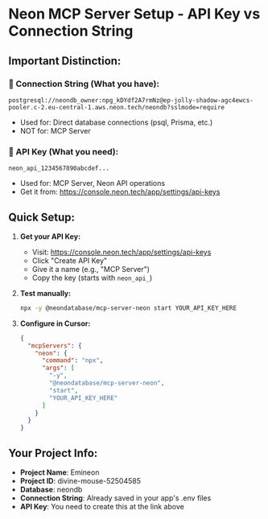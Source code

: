 # Neon MCP Server Setup - API Key vs Connection String

## Important Distinction:

### 🔗 Connection String (What you have):
```
postgresql://neondb_owner:npg_kDYdf2A7rmNz@ep-jolly-shadow-agc4ewcs-pooler.c-2.eu-central-1.aws.neon.tech/neondb?sslmode=require
```
- Used for: Direct database connections (psql, Prisma, etc.)
- NOT for: MCP Server

### 🔑 API Key (What you need):
```
neon_api_1234567890abcdef...
```
- Used for: MCP Server, Neon API operations
- Get it from: https://console.neon.tech/app/settings/api-keys

## Quick Setup:

1. **Get your API Key:**
   - Visit: https://console.neon.tech/app/settings/api-keys
   - Click "Create API Key"
   - Give it a name (e.g., "MCP Server")
   - Copy the key (starts with `neon_api_`)

2. **Test manually:**
   ```bash
   npx -y @neondatabase/mcp-server-neon start YOUR_API_KEY_HERE
   ```

3. **Configure in Cursor:**
   ```json
   {
     "mcpServers": {
       "neon": {
         "command": "npx",
         "args": [
           "-y", 
           "@neondatabase/mcp-server-neon",
           "start",
           "YOUR_API_KEY_HERE"
         ]
       }
     }
   }
   ```

## Your Project Info:
- **Project Name**: Emineon
- **Project ID**: divine-mouse-52504585
- **Database**: neondb
- **Connection String**: Already saved in your app's .env files
- **API Key**: You need to create this at the link above
